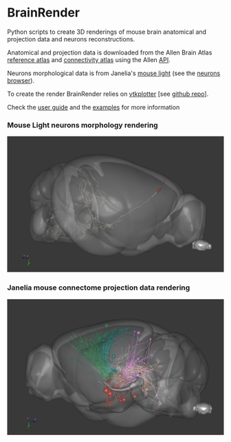 # BrainRender
Python scripts to create 3D renderings of mouse brain anatomical and projection data and neurons reconstructions. 

Anatomical and projection data is downloaded from the  Allen Brain Atlas [reference atlas](http://atlas.brain-map.org)
and [connectivity atlas](http://connectivity.brain-map.org) using the Allen [API](http://help.brain-map.org/display/api/Allen%2BBrain%2BAtlas%2BAPI). 

Neurons morphological data is from Janelia's [mouse light](https://www.janelia.org/project-team/mouselight)
(see the [neurons browser](http://ml-neuronbrowser.janelia.org)). 

To create the render BrainRender relies on [vtkplotter](https://vtkplotter.embl.es) [see [github repo](https://github.com/marcomusy/vtkPlotter)].

Check the [user guide](../blob/master/LICENSE) and the [examples](Examples) for more information


### Mouse Light neurons morphology rendering
![a neuron](Screenshots/neuron.png?raw=true "Mouse Light")



### Janelia mouse connectome projection data rendering
![anatomical projections](Screenshots/tractography.png?raw=true "Connectivty")
